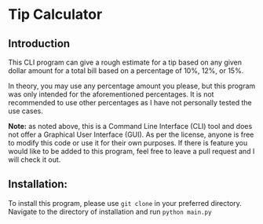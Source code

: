 # Tip Calculator
## Introduction
This CLI program can give a rough estimate for a tip based on any given dollar amount for a total bill based on a percentage of 10%, 12%, or 15%.

In theory, you may use any percentage amount you please, but this program was only intended for the aforementioned percentages. It is not recommended to use other percentages as I have not personally tested the use cases.

**Note:** as noted above, this is a Command Line Interface (CLI) tool and does not offer a Graphical User Interface (GUI). As per the license, anyone is free to modify this code or use it for their own purposes. If there is feature you would like to be added to this program, feel free to leave a pull request and I will check it out.

## Installation:
To install this program, please use `git clone` in your preferred directory.
Navigate to the directory of installation and run
`python main.py`